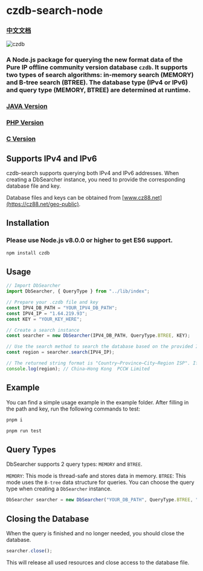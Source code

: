 # czdb-search-node

### [中文文档](./README_CN.md)

<img src="https://img.shields.io/npm/v/czdb" alt="czdb"/>

### A Node.js package for querying the new format data of the Pure IP offline community version database `czdb`. It supports two types of search algorithms: in-memory search (MEMORY) and B-tree search (BTREE). The database type (IPv4 or IPv6) and query type (MEMORY, BTREE) are determined at runtime.

### [JAVA Version](https://github.com/tagphi/czdb-search-java)

### [PHP Version](https://github.com/tagphi/czdb_searcher_php)

### [C Version](https://github.com/tagphi/czdb-search-c)

## Supports IPv4 and IPv6

czdb-search supports querying both IPv4 and IPv6 addresses. When creating a DbSearcher instance, you need to provide the corresponding database file and key.

Database files and keys can be obtained from [www.cz88.net](https://cz88.net/geo-public).

## Installation

### Please use **Node.js v8.0.0** or higher to get ES6 support.

```bash
npm install czdb
```

## Usage

```typescript
// Import DbSearcher
import DbSearcher, { QueryType } from "../lib/index";

// Prepare your .czdb file and key
const IPV4_DB_PATH = "YOUR_IPV4_DB_PATH";
const IPV4_IP = "1.64.219.93";
const KEY = "YOUR_KEY_HERE";

// Create a search instance
const searcher = new DbSearcher(IPV4_DB_PATH, QueryType.BTREE, KEY);

// Use the search method to search the database based on the provided IP address
const region = searcher.search(IPV4_IP);

// The returned string format is "Country–Province–City–Region ISP". If the search fails, it will return null.
console.log(region); // China–Hong Kong  PCCW Limited
```

## Example

You can find a simple usage example in the example folder. After filling in the path and key, run the following commands to test:

```bash
pnpm i

pnpm run test
```

## Query Types

DbSearcher supports 2 query types: `MEMORY` and `BTREE`.

`MEMORY`: This mode is thread-safe and stores data in memory.
`BTREE`: This mode uses the `B-tree` data structure for queries.
You can choose the query type when creating a `DbSearcher` instance.

```typescript
DbSearcher searcher = new DbSearcher("YOUR_DB_PATH", QueryType.BTREE, "YOUR_KEY");
```

## Closing the Database

When the query is finished and no longer needed, you should close the database.

```typescript
searcher.close();
```

This will release all used resources and close access to the database file.
